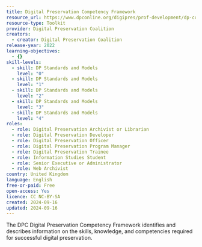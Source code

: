 ```yaml
---
title: Digital Preservation Competency Framework
resource_url: https://www.dpconline.org/digipres/prof-development/dp-competency
resource-type: Toolkit
provider: Digital Preservation Coalition
creators:
  - creator: Digital Preservation Coalition
release-year: 2022
learning-objectives:
  - {}
skill-levels:
  - skill: DP Standards and Models
    level: "0"
  - skill: DP Standards and Models
    level: "1"
  - skill: DP Standards and Models
    level: "2"
  - skill: DP Standards and Models
    level: "3"
  - skill: DP Standards and Models
    level: "4"
roles:
  - role: Digital Preservation Archivist or Librarian
  - role: Digital Preservation Developer
  - role: Digital Preservation Officer
  - role: Digital Preservation Program Manager
  - role: Digital Preservation Trainee
  - role: Information Studies Student
  - role: Senior Executive or Administrator
  - role: Web Archivist
country: United Kingdom
language: English
free-or-paid: Free
open-access: Yes
licence: CC NC-BY-SA
created: 2024-09-16
updated: 2024-09-16
---
```

The DPC Digital Preservation Competency Framework identifies and describes information on the skills, knowledge, and competencies required for successful digital preservation.
